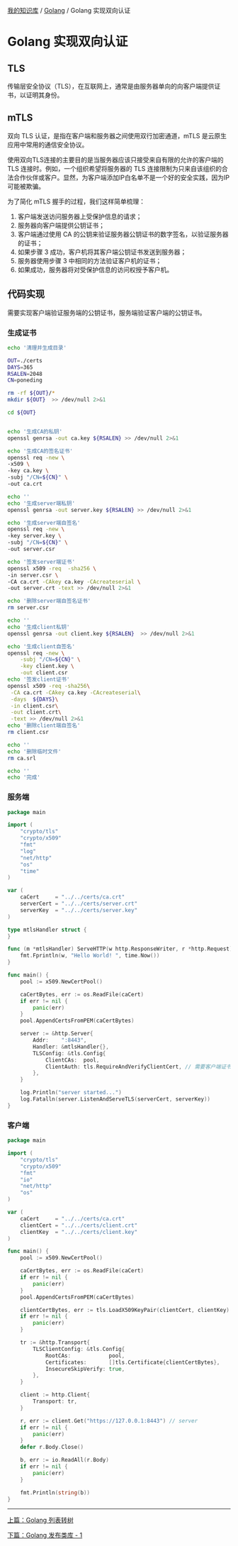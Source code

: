 [我的知识库](../README.md) / [Golang](zz_gneratered_mdi.md) / Golang 实现双向认证

# Golang 实现双向认证

## TLS

传输层安全协议（TLS），在互联网上，通常是由服务器单向的向客户端提供证书，以证明其身份。

## mTLS

双向 TLS 认证，是指在客户端和服务器之间使用双行加密通道，mTLS 是云原生应用中常用的通信安全协议。

使用双向TLS连接的主要目的是当服务器应该只接受来自有限的允许的客户端的 TLS 连接时。例如，一个组织希望将服务器的 TLS 连接限制为只来自该组织的合法合作伙伴或客户。显然，为客户端添加IP白名单不是一个好的安全实践，因为IP可能被欺骗。

为了简化 mTLS 握手的过程，我们这样简单梳理：

1. 客户端发送访问服务器上受保护信息的请求；
2. 服务器向客户端提供公钥证书；
3. 客户端通过使用 CA 的公钥来验证服务器公钥证书的数字签名，以验证服务器的证书；
4. 如果步骤 3 成功，客户机将其客户端公钥证书发送到服务器；
5. 服务器使用步骤 3 中相同的方法验证客户机的证书；
6. 如果成功，服务器将对受保护信息的访问权授予客户机。

## 代码实现

需要实现客户端验证服务端的公钥证书，服务端验证客户端的公钥证书。

### 生成证书

```bash
echo '清理并生成目录'

OUT=./certs
DAYS=365
RSALEN=2048
CN=poneding

rm -rf ${OUT}/*
mkdir ${OUT}  >> /dev/null 2>&1

cd ${OUT}


echo '生成CA的私钥'
openssl genrsa -out ca.key ${RSALEN} >> /dev/null 2>&1

echo '生成CA的签名证书'
openssl req -new \
-x509 \
-key ca.key \
-subj "/CN=${CN}" \
-out ca.crt

echo ''
echo '生成server端私钥'
openssl genrsa -out server.key ${RSALEN} >> /dev/null 2>&1

echo '生成server端自签名'
openssl req -new \
-key server.key \
-subj "/CN=${CN}" \
-out server.csr

echo '签发server端证书'
openssl x509 -req  -sha256 \
-in server.csr \
-CA ca.crt -CAkey ca.key -CAcreateserial \
-out server.crt -text >> /dev/null 2>&1

echo '删除server端自签名证书'
rm server.csr

echo ''
echo '生成client私钥'
openssl genrsa -out client.key ${RSALEN}  >> /dev/null 2>&1

echo '生成client自签名'
openssl req -new \
    -subj "/CN=${CN}" \
    -key client.key \
    -out client.csr
echo '签发client证书'
openssl x509 -req -sha256\
 -CA ca.crt -CAkey ca.key -CAcreateserial\
 -days  ${DAYS}\
 -in client.csr\
 -out client.crt\
 -text >> /dev/null 2>&1
echo '删除client端自签名'
rm client.csr

echo ''
echo '删除临时文件'
rm ca.srl

echo ''
echo '完成'
```

### 服务端

```go
package main

import (
    "crypto/tls"
    "crypto/x509"
    "fmt"
    "log"
    "net/http"
    "os"
    "time"
)

var (
    caCert     = "../../certs/ca.crt"
    serverCert = "../../certs/server.crt"
    serverKey  = "../../certs/server.key"
)

type mtlsHandler struct {
}

func (m *mtlsHandler) ServeHTTP(w http.ResponseWriter, r *http.Request) {
    fmt.Fprintln(w, "Hello World! ", time.Now())
}

func main() {
    pool := x509.NewCertPool()

    caCertBytes, err := os.ReadFile(caCert)
    if err != nil {
        panic(err)
    }
    pool.AppendCertsFromPEM(caCertBytes)

    server := &http.Server{
        Addr:    ":8443",
        Handler: &mtlsHandler{},
        TLSConfig: &tls.Config{
            ClientCAs:  pool,
            ClientAuth: tls.RequireAndVerifyClientCert, // 需要客户端证书
        },
    }

    log.Println("server started...")
    log.Fatalln(server.ListenAndServeTLS(serverCert, serverKey))
}
```

### 客户端

```go
package main

import (
	"crypto/tls"
	"crypto/x509"
	"fmt"
	"io"
	"net/http"
	"os"
)

var (
	caCert     = "../../certs/ca.crt"
	clientCert = "../../certs/client.crt"
	clientKey  = "../../certs/client.key"
)

func main() {
	pool := x509.NewCertPool()

	caCertBytes, err := os.ReadFile(caCert)
	if err != nil {
		panic(err)
	}
	pool.AppendCertsFromPEM(caCertBytes)

	clientCertBytes, err := tls.LoadX509KeyPair(clientCert, clientKey)
	if err != nil {
		panic(err)
	}

	tr := &http.Transport{
		TLSClientConfig: &tls.Config{
			RootCAs:            pool,
			Certificates:       []tls.Certificate{clientCertBytes},
			InsecureSkipVerify: true,
		},
	}

	client := http.Client{
		Transport: tr,
	}

	r, err := client.Get("https://127.0.0.1:8443") // server
	if err != nil {
		panic(err)
	}
	defer r.Body.Close()

	b, err := io.ReadAll(r.Body)
	if err != nil {
		panic(err)
	}

	fmt.Println(string(b))
}
```

---
[上篇：Golang 列表转树](go-list-to-tree.md)

[下篇：Golang 发布类库 - 1](go-publish-package-01.md)

